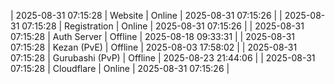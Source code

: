 | 2025-08-31 07:15:28 | Website | Online | 2025-08-31 07:15:26 |
| 2025-08-31 07:15:28 | Registration | Online | 2025-08-31 07:15:26 |
| 2025-08-31 07:15:28 | Auth Server | Offline | 2025-08-18 09:33:31 |
| 2025-08-31 07:15:28 | Kezan (PvE) | Offline | 2025-08-03 17:58:02 |
| 2025-08-31 07:15:28 | Gurubashi (PvP) | Offline | 2025-08-23 21:44:06 |
| 2025-08-31 07:15:28 | Cloudflare | Online | 2025-08-31 07:15:26 |
